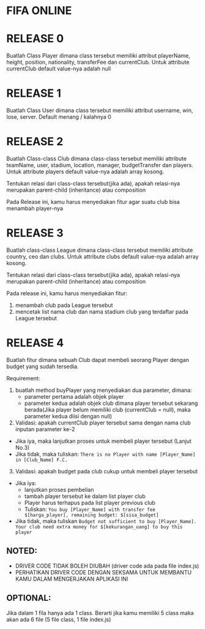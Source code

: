 # FIFA ONLINE


# RELEASE 0
Buatlah Class Player dimana class tersebut memiliki attribut playerName, height, position, nationality, transferFee dan currentClub.
Untuk attribute currentClub default value-nya adalah null

# RELEASE 1
Buatlah Class User dimana class tersebut memiliki attribut username, win, lose, server. Default menang / kalahnya 0

# RELEASE 2
Buatlah Class-class Club dimana class-class tersebut memiliki attribute teamName, user, stadium, location, manager, budgetTransfer dan players. Untuk attribute players default value-nya adalah array kosong.

Tentukan relasi dari class-class tersebut(jika ada), apakah relasi-nya merupakan parent-child (inheritance) atau composition

Pada Release ini, kamu harus menyediakan fitur agar suatu club bisa menambah player-nya

# RELEASE 3
Buatlah class-class League dimana class-class tersebut memiliki attribute country, ceo dan clubs. Untuk attribute clubs default value-nya adalah array kosong.

Tentukan relasi dari class-class tersebut(jika ada), apakah relasi-nya merupakan parent-child (inheritance) atau composition

Pada release ini, kamu harus menyediakan fitur:
 1. menambah club pada League tersebut
 2. mencetak list nama club dan nama stadium club yang terdaftar pada League tersebut

# RELEASE 4
Buatlah fitur dimana sebuah Club dapat membeli seorang Player dengan budget yang sudah tersedia.

Requirement:
1. buatlah method buyPlayer yang menyediakan dua parameter, dimana:
   - parameter pertama adalah objek player
   - parameter kedua adalah objek club dimana player tersebut sekarang berada(Jika player belum memiliki club (currentClub = null), maka parameter kedua diisi dengan null)
2. Validasi: apakah currentClub player tersebut sama dengan nama club inputan parameter ke-2
  - Jika iya, maka lanjutkan proses untuk membeli player tersebut (Lanjut No.3)
  - Jika tidak, maka tuliskan: `There is no Player with name [Player_Name] in [Club_Name] F.C.`
3. Validasi: apakah budget pada club cukup untuk membeli player tersebut
  - Jika iya:
    * lanjutkan proses pembelian
    * tambah player tersebut ke dalam list player club
    * Player harus terhapus pada list player previous club
    * Tuliskan: `You buy [Player_Name] with transfer fee $[harga_player], remaining budget: $[sisa_budget]`
  - Jika tidak, maka tuliskan `Budget not sufficient to buy [Player_Name]. Your club need extra money for $[kekurangan_uang] to buy this player`

## NOTED:
- DRIVER CODE TIDAK BOLEH DIUBAH (driver code ada pada file index.js)
- PERHATIKAN DRIVER CODE DENGAN SEKSAMA UNTUK MEMBANTU KAMU DALAM MENGERJAKAN APLIKASI INI


## OPTIONAL:
Jika dalam 1 fila hanya ada 1 class. Berarti jika kamu memiliki 5 class maka akan ada 6 file (5 file class, 1 file index.js)
